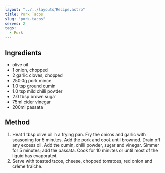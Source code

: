```yaml
---
layout: "../../layouts/Recipe.astro"
title: Pork Tacos
slug: "pork-tacos"
serves: 2
tags:
  - Pork
---
```


## Ingredients

- olive oil
- 1 onion, chopped
- 2 garlic cloves, chopped
- 250.0g pork mince
- 1.0 tsp ground cumin
- 1.0 tsp mild chilli powder
- 2.0 tbsp brown sugar
- 75ml cider vinegar
- 200ml passata

## Method

1. Heat 1 tbsp olive oil in a frying pan. Fry the onions and garlic with seasoning for 5 minutes. Add the pork and cook until browned. Drain off any excess oil. Add the cumin, chilli powder, sugar and vinegar. Simmer for 5 minutes; add the passata. Cook for 10 minutes or until most of the liquid has evaporated.
1. Serve with toasted tacos, cheese, chopped tomatoes, red onion and crème fraîche.